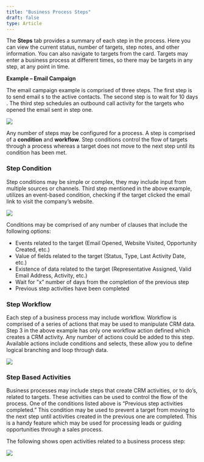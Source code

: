 ```yaml
---
title: "Business Process Steps"
draft: false
type: Article
---
```



The **Steps** tab provides a summary of each step in the process. Here you can view the current status, number of targets, step notes, and other information. You can also navigate to targets from the card. Targets may enter a business process at different times, so there may be targets in any step, at any point in time. 

**Example – Email Campaign** 

The email campaign example is comprised of three steps. The first step is to send email  s to the active contacts. The second step is to wait for 10 days  . The third step schedules an outbound call activity for the targets who opened the email sent in step one. 

![](/Modules/assets/Images/002-bp.png)

Any number of steps may be configured for a process. A step is comprised of a **condition** and **workflow**. Step conditions control the flow of targets through a process whereas   a target does not move to the next step until its condition has been met. 
### Step Condition 
Step conditions may be simple or complex, they may include input from multiple sources or channels. Third step mentioned in the above example, utilizes an event-based condition, checking if the target clicked the email link to visit the company’s website.  

![](/Modules/assets/Images/003-bp.png)

Conditions may be comprised of any number of clauses that include the following options: 
* Events related to the target (Email Opened, Website Visited, Opportunity Created, etc.) 
* Value of fields related to the target (Status, Type, Last Activity Date, etc.) 
* Existence of data related to the target (Representative Assigned, Valid Email Address, Activity, etc.) 
* Wait for ”x”   number of days from the completion of the previous step 
* Previous step activities have been completed 

### Step Workflow 
Each step of a business process may include workflow. Workflow is comprised of a series of actions that may be used to manipulate CRM data. Step 3 in the above example has only one workflow action defined which creates a CRM activity.    Any number of actions could be added to this step. Available actions include conditions and selects, these allow you to define logical branching and loop through data.

![](/Modules/assets/Images/004-bp.png)

### Step Based Activities 
Business processes may include steps that create CRM activities, or to do’s, related to targets. These activities can be used to control the flow of the process. One of the conditions listed above is “Previous step activities completed.” This condition may be used to prevent a target from moving to the next step until activities created in the previous one are completed. This is a handy feature which may be used for processing leads or guiding opportunities through a sales process. 

The following shows open activities related to a business process step:

![](/Modules/assets/Images/005-bp.png)  

